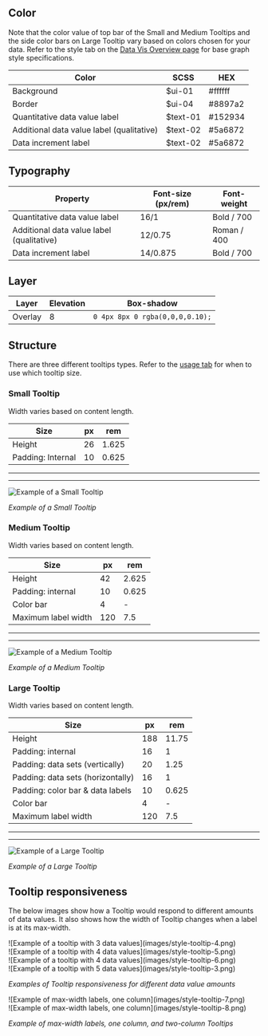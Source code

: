 ## Color
Note that the color value of top bar of the Small and Medium Tooltips and the side color bars on Large Tooltip vary based on colors chosen for your data. Refer to the style tab on the [Data Vis Overview page](/data-vis/overview/colors) for base graph style specifications.

| Color            | SCSS                   | HEX        |
|------------------|------------------------|------------|
| Background       | $ui-01                 | #ffffff    |
| Border           | $ui-04                 | #8897a2    |
| Quantitative data value label | $text-01  | #152934    |
| Additional data value label (qualitative) | $text-02  | #5a6872   |
| Data increment label  | $text-02  | #5a6872  |

## Typography
| Property         | Font-size (px/rem) |  Font-weight |
|------------------|--------------------|--------------|
| Quantitative data value label | 16/1  | Bold / 700   |
| Additional data value label (qualitative) | 12/0.75   | Roman / 400   |
| Data increment label  | 14/0.875      | Bold / 700   |

## Layer
| Layer      | Elevation  | Box-shadow                       |
|------------|------------|----------------------------------|
| Overlay    | 8          | `0 4px 8px 0 rgba(0,0,0,0.10);`  |


## Structure
There are three different tooltips types. Refer to the [usage tab](/data-vis/tooltip/usage) for when to use which tooltip size.

### Small Tooltip
Width varies based on content length.

| Size                | px    |  rem   |
|---------------------|-------|--------|
| Height				      |  26   | 1.625  |
| Padding: Internal   |  10   | 0.625  |

---
***
>
![Example of a Small Tooltip](images/style-tooltip-1.png)

_Example of a Small Tooltip_

### Medium Tooltip
Width varies based on content length.

| Size                | px    |  rem   |
|---------------------|-------|--------|
| Height				  |  42   | 2.625  |
| Padding: internal   |  10   | 0.625  |  
| Color bar           |  4    | -      |
| Maximum label width |  120  | 7.5    |  


---
***
>
![Example of a Medium Tooltip](images/style-tooltip-2.png)

_Example of a Medium Tooltip_

### Large Tooltip
Width varies based on content length.

| Size                | px    |  rem   |
|---------------------|-------|--------|
| Height				      | 188   | 11.75  |
| Padding: internal   |  16   | 1      |  
| Padding: data sets (vertically) |  20    | 1.25  |
| Padding: data sets (horizontally)  |  16   | 1   |
| Padding: color bar & data labels   |  10   | 0.625 |
| Color bar           | 4     | -      |
| Maximum label width |  120  | 7.5    |  


---
***
>
![Example of a Large Tooltip](images/style-tooltip-3.png)

_Example of a Large Tooltip_

## Tooltip responsiveness
The below images show how a Tooltip would respond to different amounts of data values. It also shows how the width of Tooltip changes when a label is at its max-width.


<div data-insert-component="ImageGrid">
  <div>
    ![Example of a tooltip with 3 data values](images/style-tooltip-4.png)
  </div>
  <div>
    ![Example of a tooltip with 4 data values](images/style-tooltip-5.png)
  </div>
  <div>
    ![Example of a tooltip with 4 data values](images/style-tooltip-6.png)
  </div>
  <div>
    ![Example of a tooltip with 5 data values](images/style-tooltip-3.png)
  </div>
</div>

_Examples of Tooltip responsiveness for different data value amounts_

<div data-insert-component="ImageGrid">
  <div>
    ![Example of max-width labels, one column](images/style-tooltip-7.png)
  </div>
  <div>
    ![Example of max-width labels, one column](images/style-tooltip-8.png)
  </div>
</div>

_Example of max-width labels, one column, and two-column Tooltips_
